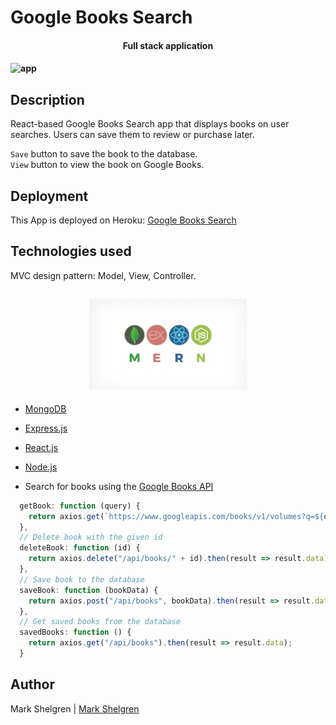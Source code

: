 # Google Books Search

<h4 align="center">Full stack application<h4>

![app](client/public/images/screenshot.gif)

## Description

React-based Google Books Search app that displays books on user searches. Users can save them to review or purchase later.

`Save` button to save the book to the database.<br>
`View` button to view the book on Google Books.

## Deployment

This App is deployed on Heroku: [Google Books Search](https://google-books-search-vb.herokuapp.com/)

## Technologies used

MVC design pattern: Model, View, Controller.

<h2 align="center">
<img alt="mern" src="client/public/images/mern.jpg" width="50%">
</h2>

- [MongoDB](mongodb.com)
- [Express.js](https://expressjs.com)
- [React.js](https://reactjs.org/)
- [Node.js](https://nodejs.org/en/)

- Search for books using the [Google Books API](https://developers.google.com/books/)

```javascript
  getBook: function (query) {
    return axios.get(`https://www.googleapis.com/books/v1/volumes?q=${query}`);
  },
  // Delete book with the given id
  deleteBook: function (id) {
    return axios.delete("/api/books/" + id).then(result => result.data);
  },
  // Save book to the database
  saveBook: function (bookData) {
    return axios.post("/api/books", bookData).then(result => result.data);
  },
  // Get saved books from the database
  savedBooks: function () {
    return axios.get("/api/books").then(result => result.data);
  }
```

## Author

Mark Shelgren | [Mark Shelgren](https://github.com/markshelgren/GoogleBookSearch)

